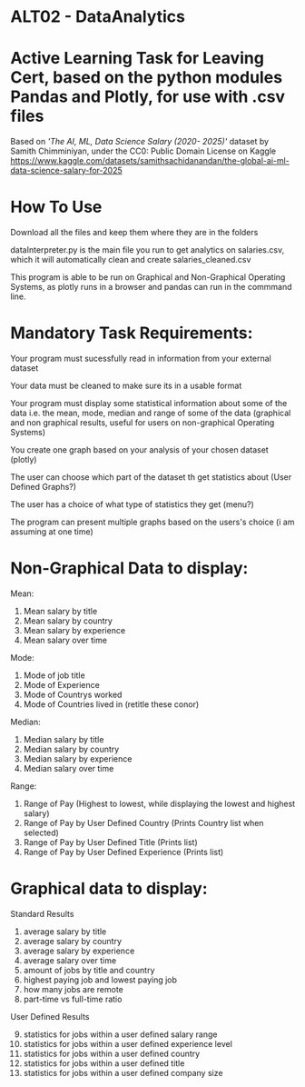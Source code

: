 # **ALT02 - DataAnalytics**
# **Active Learning Task for Leaving Cert, based on the python modules Pandas and Plotly, for use with .csv files**

Based on *'The AI, ML, Data Science Salary (2020- 2025)'* dataset by Samith Chimminiyan,
under the CC0: Public Domain License on Kaggle
https://www.kaggle.com/datasets/samithsachidanandan/the-global-ai-ml-data-science-salary-for-2025

# **How To Use**
Download all the files and keep them where they are in the folders

dataInterpreter.py is the main file you run to get analytics on salaries.csv, which it will automatically clean and create salaries_cleaned.csv

This program is able to be run on Graphical and Non-Graphical Operating Systems, as plotly runs in a browser and pandas can run in the commmand line.

# **Mandatory Task Requirements:**
Your program must sucessfully read in information from your external dataset

Your data must be cleaned to make sure its in a usable format

Your program must display some statistical information about some of the data i.e. the mean, mode, median and range of some of the data (graphical and non graphical results, useful for users on non-graphical Operating Systems)

You create one graph based on your analysis of your chosen dataset (plotly)

The user can choose which part of the dataset th get statistics about (User Defined Graphs?)

The user has a choice of what type of statistics they get (menu?)

The program can present multiple graphs based on the users's choice (i am assuming at one time)

# **Non-Graphical Data to display:**

Mean:
  1. Mean salary by title
  2. Mean salary by country
  3. Mean salary by experience
  4. Mean salary over time

Mode:
  1. Mode of job title
  2. Mode of Experience
  3. Mode of Countrys worked
  4. Mode of Countries lived in (retitle these conor)
     
Median:
  1. Median salary by title
  2. Median salary by country
  3. Median salary by experience
  4. Median salary over time
     
Range:
  1. Range of Pay (Highest to lowest, while displaying the lowest and highest salary)
  2. Range of Pay by User Defined Country (Prints Country list when selected)
  3. Range of Pay by User Defined Title (Prints list)
  4. Range of Pay by User Defined Experience (Prints list)
 
# **Graphical data to display:**
  Standard Results

  1. average salary by title
  2. average salary by country
  3. average salary by experience
  4. average salary over time
  5. amount of jobs by title and country
  6. highest paying job and lowest paying job
  7. how many jobs are remote
  8. part-time vs full-time ratio

  User Defined Results

  9. statistics for jobs within a user defined salary range
  10. statistics for jobs within a user defined experience level
  11. statistics for jobs within a user defined country
  12. statistics for jobs within a user defined title
  13. statistics for jobs within a user defined company size
